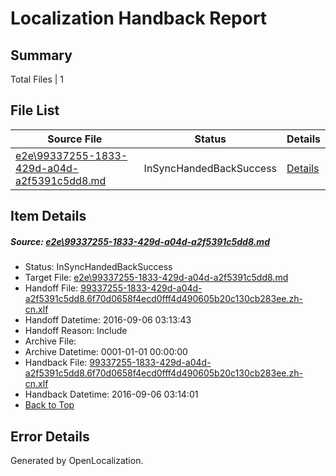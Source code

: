# <a name='report-top'></a> Localization Handback Report

## Summary
 Total Files | 1

## File List
 Source File | Status | Details 
 ----------- | ------ | ------- 
 [e2e\99337255-1833-429d-a04d-a2f5391c5dd8.md](https://github.com/OpenLocalizationTestOrg/ol-test0/blob/98487228b194aa164b09c5e6c59b245a46b21e64/e2e/99337255-1833-429d-a04d-a2f5391c5dd8.md) | InSyncHandedBackSuccess | [Details](#93587211c81e47bcceaf73d7b200649854d5d42e1)

## Item Details
##### <a name='93587211c81e47bcceaf73d7b200649854d5d42e1'></a> Source: [e2e\99337255-1833-429d-a04d-a2f5391c5dd8.md](https://github.com/OpenLocalizationTestOrg/ol-test0/blob/98487228b194aa164b09c5e6c59b245a46b21e64/e2e/99337255-1833-429d-a04d-a2f5391c5dd8.md)
* Status: InSyncHandedBackSuccess
* Target File: [e2e\99337255-1833-429d-a04d-a2f5391c5dd8.md](https://github.com/OpenLocalizationTestOrg/ol-test0-zhcn/blob/f99451fd7910a12300969e6be0b6365e31214432/e2e/99337255-1833-429d-a04d-a2f5391c5dd8.md)
* Handoff File: [99337255-1833-429d-a04d-a2f5391c5dd8.6f70d0658f4ecd0fff4d490605b20c130cb283ee.zh-cn.xlf](https://github.com/OpenLocalizationTestOrg/ol-test0-handoff/blob/54d1f299d480f5f648badd9daaedcfcd2f38c289/ol-handoff/OpenLocalizationTestOrg/ol-test0-zhcn/ci/ht/99337255-1833-429d-a04d-a2f5391c5dd8.6f70d0658f4ecd0fff4d490605b20c130cb283ee.zh-cn.xlf)
* Handoff Datetime: 2016-09-06 03:13:43
* Handoff Reason: Include
* Archive File: 
* Archive Datetime: 0001-01-01 00:00:00
* Handback File: [99337255-1833-429d-a04d-a2f5391c5dd8.6f70d0658f4ecd0fff4d490605b20c130cb283ee.zh-cn.xlf](https://github.com/OpenLocalizationTestOrg/ol-test0-handback/blob/f80aacb8085aa403cc93d2115ef39a2817ad7997/ol-handback/OpenLocalizationTestOrg/ol-test0-zhcn/ci/ht/99337255-1833-429d-a04d-a2f5391c5dd8.6f70d0658f4ecd0fff4d490605b20c130cb283ee.zh-cn.xlf)
* Handback Datetime: 2016-09-06 03:14:01
* [Back to Top](#report-top)


## Error Details

Generated by OpenLocalization.
